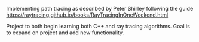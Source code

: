 Implementing path tracing as described by Peter Shirley following the guide
https://raytracing.github.io/books/RayTracingInOneWeekend.html

Project to both begin learning both C++ and ray tracing algorithms.
Goal is to expand on project and add new functionality.
